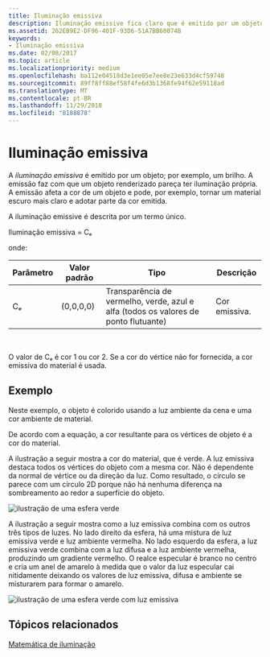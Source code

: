 ```yaml
---
title: Iluminação emissiva
description: Iluminação emissive fica claro que é emitido por um objeto; por exemplo, um brilho.
ms.assetid: 262EB9E2-DF96-401F-93D6-51A7BB60074B
keywords:
- Iluminação emissiva
ms.date: 02/08/2017
ms.topic: article
ms.localizationpriority: medium
ms.openlocfilehash: ba112e04518d3e1ee05e7ee8e23e633d4cf59748
ms.sourcegitcommit: 89ff8ff88ef58f4fe6d3b1368fe94f62e59118ad
ms.translationtype: MT
ms.contentlocale: pt-BR
ms.lasthandoff: 11/29/2018
ms.locfileid: "8188878"
---
```

# <a name="emissive-lighting"></a>Iluminação emissiva


A *iluminação emissiva* é emitido por um objeto; por exemplo, um brilho. A emissão faz com que um objeto renderizado pareça ter iluminação própria. A emissão afeta a cor de um objeto e pode, por exemplo, tornar um material escuro mais claro e adotar parte da cor emitida.

A iluminação emissive é descrita por um termo único.

Iluminação emissiva = Cₑ

onde:

| Parâmetro | Valor padrão | Tipo                                                                 | Descrição     |
|-----------|---------------|----------------------------------------------------------------------|-----------------|
| Cₑ        | (0,0,0,0)     | Transparência de vermelho, verde, azul e alfa (todos os valores de ponto flutuante) | Cor emissiva. |

 

O valor de Cₑ é cor 1 ou cor 2. Se a cor do vértice não for fornecida, a cor emissiva do material é usada.

## <a name="span-idexamplespanspan-idexamplespanspan-idexamplespanexample"></a><span id="Example"></span><span id="example"></span><span id="EXAMPLE"></span>Exemplo


Neste exemplo, o objeto é colorido usando a luz ambiente da cena e uma cor ambiente de material.

De acordo com a equação, a cor resultante para os vértices de objeto é a cor do material.

A ilustração a seguir mostra a cor do material, que é verde. A luz emissiva destaca todos os vértices do objeto com a mesma cor. Não é dependente da normal de vértice ou da direção da luz. Como resultado, o círculo se parece com um círculo 2D porque não há nenhuma diferença na sombreamento ao redor a superfície do objeto.

![ilustração de uma esfera verde](images/lighte.jpg)

A ilustração a seguir mostra como a luz emissiva combina com os outros três tipos de luzes. No lado direito da esfera, há uma mistura de luz emissiva verde e luz ambiente vermelha. No lado esquerdo da esfera, a luz emissiva verde combina com a luz difusa e a luz ambiente vermelha, produzindo um gradiente vermelho. O realce especular é branco no centro e cria um anel de amarelo à medida que o valor da luz especular cai nitidamente deixando os valores de luz emissiva, difusa e ambiente se misturarem para formar o amarelo.

![ilustração de uma esfera verde com luz emissiva](images/lightadse.jpg)

## <a name="span-idrelated-topicsspanrelated-topics"></a><span id="related-topics"></span>Tópicos relacionados


[Matemática de iluminação](mathematics-of-lighting.md)

 

 




